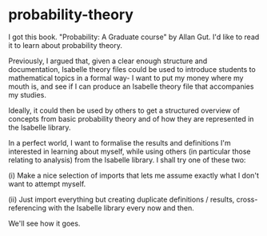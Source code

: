 # probability-theory

I got this book. "Probability: A Graduate course" by Allan Gut. 
I'd like to read it to learn about probability theory. 

Previously, I argued that, given a clear enough structure and documentation, Isabelle theory files could be used to introduce students to mathematical topics in a formal way-
I want to put my money where my mouth is, and see if I can produce an Isabelle theory file that accompanies my studies.

Ideally, it could then be used by others to get a structured overview of concepts from basic probability theory and of how they are represented in the Isabelle library.

In a perfect world, I want to formalise the results and definitions I'm interested in learning about myself, while using others (in particular those relating to analysis) from the Isabelle library.
I shall try one of these two: 

(i) Make a nice selection of imports that lets me assume exactly what I don't want to attempt myself. 

(ii) Just import everything but creating duplicate definitions / results, cross-referencing with the Isabelle library every now and then.

We'll see how it goes. 
